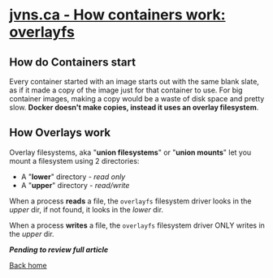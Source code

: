 # [jvns.ca - How containers work: overlayfs](https://jvns.ca/blog/2019/11/18/how-containers-work--overlayfs/)

## How do Containers start

Every container started with an image starts out with the same blank slate, as if it made a copy of the image just for that container to use. For big container images, making a copy would be a waste of disk space and pretty slow. **Docker doesn't make copies, instead it uses an overlay filesystem**.

## How Overlays work

Overlay filesystems, aka "**union filesystems**" or "**union mounts**" let you mount a filesystem using 2 directories:

* A "**lower**" directory - *read only*
* A "**upper**" directory - *read/write*

When a process **reads** a file, the `overlayfs` filesystem driver looks in the *upper* dir, if not found, it looks in the *lower* dir.

When a process **writes** a file, the `overlayfs` filesystem driver ONLY writes in the *upper* dir.

***Pending to review full article***

[Back home](../README.md)

